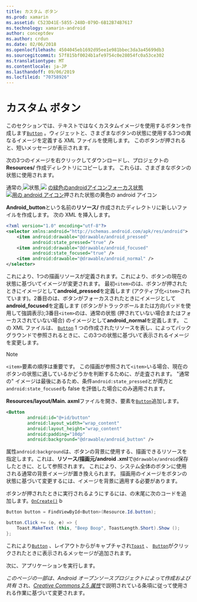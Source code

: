 ```yaml
---
title: カスタム ボタン
ms.prod: xamarin
ms.assetid: C523D41E-5855-248D-079D-6B12B74B7617
ms.technology: xamarin-android
author: conceptdev
ms.author: crdun
ms.date: 02/06/2018
ms.openlocfilehash: 4504045eb1692d95ee1e981bbec3da3a45699db3
ms.sourcegitcommit: 57f815bf0024b1afe9754c0e28054fc0a53ce302
ms.translationtype: MT
ms.contentlocale: ja-JP
ms.lasthandoff: 09/06/2019
ms.locfileid: "70758926"
---
```

# <a name="custom-button"></a>カスタム ボタン

このセクションでは、テキストではなくカスタムイメージを使用するボタンを作成します[`Button`](xref:Android.Widget.Button) 。ウィジェットと、さまざまなボタンの状態に使用する3つの異なるイメージを定義する XML ファイルを使用します。 このボタンが押されると、短いメッセージが表示されます。

次の3つのイメージを右クリックしてダウンロードし、プロジェクトの**Resources/** 作成ディレクトリにコピーします。 これらは、さまざまなボタンの状態に使用されます。

 通常の[ ![](custom-button-images/android-pressed.png)](custom-button-images/android-pressed.png#lightbox)状態[ ![](custom-button-images/android-normal.png)](custom-button-images/android-normal.png#lightbox) [の緑色のandroidアイコンフォーカス状態![用の android アイコン](custom-button-images/android-focused.png)](custom-button-images/android-focused.png#lightbox)押された状態の黄色の android アイコン

**Android_button**という名前の**リソース/** 作成されたディレクトリに新しいファイルを作成します。 次の XML を挿入します。

```xml
<?xml version="1.0" encoding="utf-8"?>
<selector xmlns:android="http://schemas.android.com/apk/res/android">
    <item android:drawable="@drawable/android_pressed"
          android:state_pressed="true" />
    <item android:drawable="@drawable/android_focused"
          android:state_focused="true" />
    <item android:drawable="@drawable/android_normal" />
</selector>
```

これにより、1つの描画リソースが定義されます。これにより、ボタンの現在の状態に基づいてイメージが変更されます。 最初`<item>`のは、ボタンが押されたときにイメージとして**android_pressed**を定義します (アクティブ化`<item>`されています)。2番目のは、ボタンがフォーカスされたときにイメージとして**android_focused**を定義します (ボタンがトラックボールまたは方向パッドを使用して強調表示);3番目`<item>`のは、通常の状態 (押されていない場合またはフォーカスされていない場合) のイメージとして**android_normal**を定義します。 この XML ファイルは、 [`Button`](xref:Android.Widget.Button) 1 つの作成されたリソースを表し、によってバックグラウンドで参照されるときに、この3つの状態に基づいて表示されるイメージを変更します。

> [!NOTE]
> `<item>`要素の順序は重要です。 この描画が参照されて`<item>`いる場合、現在のボタンの状態に適しているかどうかを判断するために、が走査されます。
> "通常の" イメージは最後にあるため、条件`android:state_pressed`とが両方と`android:state_focused`も false を評価した場合にのみ適用されます。

**Resources/layout/Main. axml**ファイルを開き、要素を[`Button`](xref:Android.Widget.Button)追加します。

```xml
<Button
        android:id="@+id/button"
        android:layout_width="wrap_content"
        android:layout_height="wrap_content"
        android:padding="10dp"
        android:background="@drawable/android_button" />
```

属性`android:background`は、ボタンの背景に使用する、描画できるリソースを指定します。これは、**リソース/描画元/android .xml**で`@drawable/android`保存したときに、として参照されます。 これにより、システム全体のボタンに使用される通常の背景イメージが置き換えられます。 描画用のイメージをボタンの状態に基づいて変更するには、イメージを背景に適用する必要があります。

ボタンが押されたときに実行されるようにするには、の末尾に次のコードを追加します。[`OnCreate()`](xref:Android.App.Activity.OnCreate*)
b

```csharp
Button button = FindViewById<Button>(Resource.Id.button);

button.Click += (o, e) => {
    Toast.MakeText (this, "Beep Boop", ToastLength.Short).Show ();
};
```

これにより[`Button`](xref:Android.Widget.Button) 、レイアウトからがキャプチャされ[`Toast`](xref:Android.Widget.Toast) 、 [`Button`](xref:Android.Widget.Button)がクリックされたときに表示されるメッセージが追加されます。

次に、アプリケーションを実行します。

*このページの一部は、Android オープンソースプロジェクトによって作成および共有*
され、[*Creative Commons 2.5 属性*](http://creativecommons.org/licenses/by/2.5/)で説明されている条項に従って使用される作業に基づいて変更されます。
